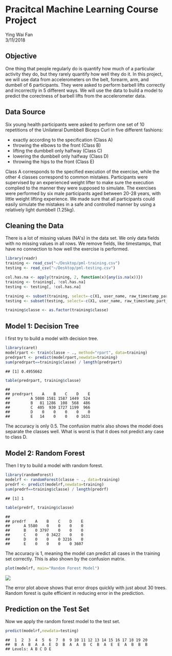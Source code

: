 # Pracitcal Machine Learning Course Project
Ying Wai Fan  
3/11/2018  



## Objective

One thing that people regularly do is quantify how much of a particular activity they do, but they rarely quantify how well they do it.
In this project, we will use data from accelerometers on the belt, forearm, arm, and dumbell of 6 participants. They were asked to perform barbell lifts correctly and incorrectly in 5 different ways.
We will use the data to build a model to predict the corectness of barbell lifts from the accelerometer data.

## Data Source

Six young health participants were asked to perform one set of 10 repetitions of the Unilateral Dumbbell Biceps Curl in five different fashions:
* exactly according to the specification (Class A)
* throwing the elbows to the front (Class B)
* lifting the dumbbell only halfway (Class C)
* lowering the dumbbell only halfway (Class D)
* throwing the hips to the front (Class E)

Class A corresponds to the specified execution of the exercise, while the other 4 classes correspond to common mistakes. Participants were supervised by an experienced weight lifter to make sure the execution complied to the manner they were supposed to simulate. The exercises were performed by six male participants aged between 20-28 years, with little weight lifting experience. We made sure that all participants could easily simulate the mistakes in a safe and controlled manner by using a relatively light dumbbell (1.25kg).

## Cleaning the Data

There is a lot of missing values (NA's) in the data set.
We only data fields with no missing values in all rows.
We remove fields, like timestamps, that have no connection to how well the exercise is performed.


```r
library(readr)
training <- read_csv("~/Desktop/pml-training.csv")
testing <- read_csv("~/Desktop/pml-testing.csv")

col.has.na <- apply(training, 2, function(x){any(is.na(x))})
training <- training[, !col.has.na]
testing <- testing[, !col.has.na]

training <- subset(training, select=-c(X1, user_name, raw_timestamp_part_1, raw_timestamp_part_2, cvtd_timestamp, new_window, num_window))
testing <- subset(testing, select=-c(X1, user_name, raw_timestamp_part_1, raw_timestamp_part_2, cvtd_timestamp, new_window, num_window))

training$classe <- as.factor(training$classe)
```

## Model 1: Decision Tree

I first try to build a model with decision tree.


```r
library(caret)
modelrpart <- train(classe ~ ., method="rpart", data=training)
predrpart <- predict(modelrpart,newdata=training)
sum(predrpart==training$classe) / length(predrpart)
```

```
## [1] 0.4955662
```

```r
table(predrpart, training$classe)
```

```
##          
## predrpart    A    B    C    D    E
##         A 5080 1581 1587 1449  524
##         B   81 1286  108  568  486
##         C  405  930 1727 1199  966
##         D    0    0    0    0    0
##         E   14    0    0    0 1631
```

The accuracy is only 0.5.
The confusion matrix also shows the model does separate the classes well.
What is worst is that it does not predict any case to class D.

## Model 2: Random Forest

Then I try to build a model with random forest.


```r
library(randomForest)
modelrf <- randomForest(classe ~ ., data=training)
predrf <- predict(modelrf,newdata=training)
sum(predrf==training$classe) / length(predrf)
```

```
## [1] 1
```

```r
table(predrf, training$classe)
```

```
##       
## predrf    A    B    C    D    E
##      A 5580    0    0    0    0
##      B    0 3797    0    0    0
##      C    0    0 3422    0    0
##      D    0    0    0 3216    0
##      E    0    0    0    0 3607
```

The accuracy is 1, meaning the model can predict all cases in the training set correctly.
This is also shown by the confusion matrix.


```r
plot(modelrf, main="Random Forest Model")
```

![](index_files/figure-html/plot-rf-1.png)<!-- -->

The error plot above shows that error drops quickly with just about 30 trees.
Random forest is quite efficient in reducing error in the prediction.

## Prediction on the Test Set

Now we apply the random forest model to the test set.


```r
predict(modelrf,newdata=testing)
```

```
##  1  2  3  4  5  6  7  8  9 10 11 12 13 14 15 16 17 18 19 20 
##  B  A  B  A  A  E  D  B  A  A  B  C  B  A  E  E  A  B  B  B 
## Levels: A B C D E
```
